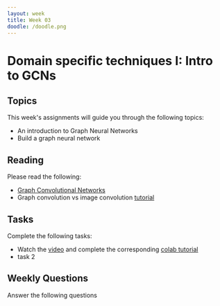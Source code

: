 ```yaml
---
layout: week
title: Week 03
doodle: /doodle.png
---
```


# Domain specific techniques I: Intro to GCNs

## Topics

This week's assignments will guide you through the following topics:
* An introduction to Graph Neural Networks
* Build a graph neural network

## Reading

Please read the following:
*  [Graph Convolutional Networks](http://tkipf.github.io/graph-convolutional-networks/)
* Graph convolution vs image convolution [tutorial](https://medium.com/@BorisAKnyazev/tutorial-on-graph-neural-networks-for-computer-vision-and-beyond-part-1-3d9fada3b80d)


## Tasks

Complete the following tasks:
* Watch the  [video](https://youtu.be/pJRRdtJ-rPU) and complete the corresponding  [colab tutorial](https://www.tensorflow.org/neural_structured_learning/tutorials/graph_keras_mlp_cora)
* task 2

## Weekly Questions

Answer the following questions
